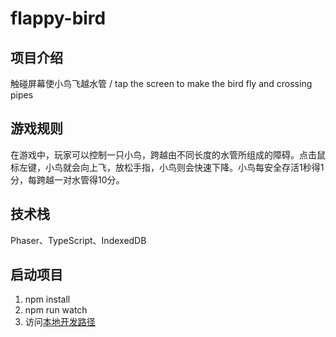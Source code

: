 # flappy-bird

## 项目介绍

触碰屏幕使小鸟飞越水管 / tap the screen to make the bird fly and crossing pipes

## 游戏规则

在游戏中，玩家可以控制一只小鸟，跨越由不同长度的水管所组成的障碍。点击鼠标左键，小鸟就会向上飞，放松手指，小鸟则会快速下降。小鸟每安全存活1秒得1分，每跨越一对水管得10分。

## 技术栈

Phaser、TypeScript、IndexedDB

## 启动项目

1. npm install
2. npm run watch
3. 访问[本地开发路径](http://localhost:10001/)


